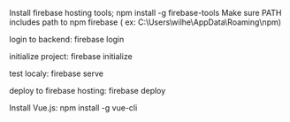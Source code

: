 Install firebase hosting tools;
npm install -g firebase-tools
Make sure PATH includes path to npm firebase ( ex: C:\Users\wilhe\AppData\Roaming\npm)

login to backend:
firebase login

initialize project:
firebase initialize

test localy:
firebase serve

deploy to firebase hosting:
firebase deploy

Install Vue.js:
npm install -g vue-cli